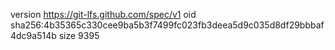 version https://git-lfs.github.com/spec/v1
oid sha256:4b35365c330cee9ba5b3f7499fc023fb3deea5d9c035d8df29bbbaf4dc9a514b
size 9395
